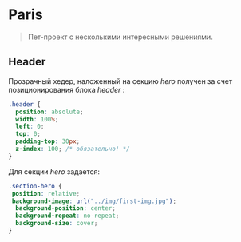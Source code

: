 
# Paris
>
> Пет-проект с несколькими интересными решениями.

## Header

Прозрачный хедер, наложенный на секцию _hero_ получен за счет позиционирования блока _header_ :

```css
.header {
  position: absolute;
  width: 100%;
  left: 0;
  top: 0;
  padding-top: 30px;
  z-index: 100; /* обязательно! */
}
```

Для секции _hero_ задается:

```css
.section-hero {
 position: relative;
 background-image: url("../img/first-img.jpg");
  background-position: center;
  background-repeat: no-repeat;
  background-size: cover;
}
 ```
